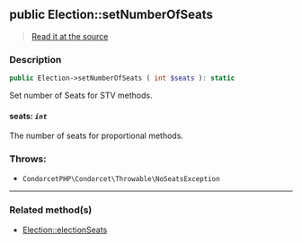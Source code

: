 ## public Election::setNumberOfSeats

> [Read it at the source](https://github.com/julien-boudry/Condorcet/blob/master/src/Election.php#L441)

### Description    

```php
public Election->setNumberOfSeats ( int $seats ): static
```

Set number of Seats for STV methods.
    

#### **seats:** *`int`*   
The number of seats for proportional methods.    


### Throws:   

* ```CondorcetPHP\Condorcet\Throwable\NoSeatsException``` 

---------------------------------------

### Related method(s)      

* [Election::electionSeats](/Docs/api-reference/Election%20Class/Election--electionSeats.md)    
